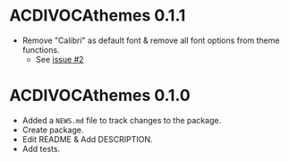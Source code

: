 # ACDIVOCAthemes 0.1.1

* Remove "Calibri" as default font & remove all font options from theme functions.
  * See [issue #2](https://github.com/ACDIVOCATech/ACDIVOCAthemes/issues/2)

# ACDIVOCAthemes 0.1.0

* Added a `NEWS.md` file to track changes to the package.
* Create package.
* Edit README & Add DESCRIPTION.
* Add tests.
